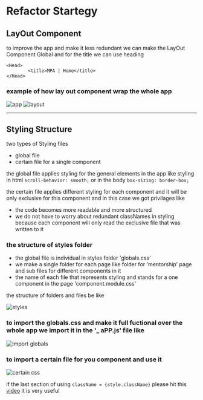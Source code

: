 # Refactor Startegy

## LayOut Component
to improve the app and make it less redundant we can make the LayOut Component Global and for the title we can use heading
```
<Head>
        <title>MPA | Home</title>
</Head>
```

### example of how lay out component wrap the whole app

![app](https://user-images.githubusercontent.com/74463744/132213167-41c11b72-30b4-46db-92d6-e4bc9212131e.png) ![layout](https://user-images.githubusercontent.com/74463744/132213172-40d9e3d0-8a06-4cca-9469-e23e8e6e9b19.png)

___

## Styling Structure
two types of Styling files
- global file
- certain file for a single component

the global file applies styling for the general elements in the app like styling in html `scroll-behavior: smooth;` or in the body `box-sizing: border-box;`

the certain file applies different styling for each component and it will be only exclusive for this component and in this case we got privilages like
- the code becomes more readable and more structured
- we do not have to worry about redundant classNames in styling because each component will only read the exclusive file that was written to it

### the structure of styles folder
- the global file is individual in styles folder 'globals.css'
- we make a single folder for each page like folder for 'mentorship' page and sub files for different components in it
- the name of each file that represents styling and stands for a one component in the page 'component.module.css'

the structure of folders and files be like

![styles](https://user-images.githubusercontent.com/74463744/132217818-eb72dad9-a4b6-4885-8923-5b1f3bf64f46.png)


### to import the globals.css and make it full fuctional over the whole app we import it in the '_ aPP.js' file like
![import globals](https://user-images.githubusercontent.com/74463744/132218909-0062e637-9c07-4570-8f80-674f19470770.png)


### to import a certain file for you component and use it
![certain css](https://user-images.githubusercontent.com/74463744/132219264-56c10f07-35d4-47ed-9c9a-82fb4787ce2f.png)


if the last section of using `className = {style.className}` please hit this [video](https://www.youtube.com/watch?v=qKwnlTVAGnA) it is very useful







